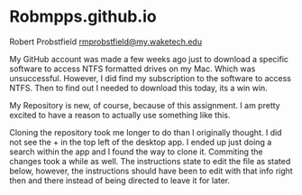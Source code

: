 # Robmpps.github.io

Robert Probstfield
rmprobstfield@my.waketech.edu

My GitHub account was made a few weeks ago just to download a specific software to access NTFS formatted drives on my Mac. Which was unsuccessful. However, I did find my subscription to the software to access NTFS. Then to find out I needed to download this today, its a win win.

My Repository is new, of course, because of this assignment. I am pretty excited to have a reason to actually use something like this.

Cloning the repository took me longer to do than I originally thought. I did not see the + in the top left of the desktop app. I ended up just doing a search within the app and I found the way to clone it. Commiting the changes took a while as well. The instructions state to edit the file as stated below, however, the instructions should have been to edit with that info right then and there instead of being directed to leave it for later.
